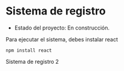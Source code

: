 <h1>Sistema de registro</h1>

- Estado del proyecto: En construcción.

Para ejecutar el sistema, debes instalar react

```npm install react```

Sistema de registro 2
